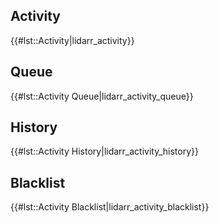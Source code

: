 Activity
--------

{{\#lst::Activity\|lidarr\_activity}}

Queue
-----

{{\#lst::Activity Queue\|lidarr\_activity\_queue}}

History
-------

{{\#lst::Activity History\|lidarr\_activity\_history}}

Blacklist
---------

{{\#lst::Activity Blacklist\|lidarr\_activity\_blacklist}}
